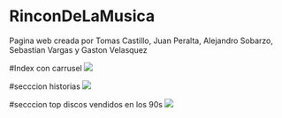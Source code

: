 # RinconDeLaMusica

Pagina web creada por Tomas Castillo, Juan Peralta, Alejandro Sobarzo, Sebastian Vargas y Gaston Velasquez 

#Index con carrusel
![](https://i.ibb.co/5cwsM4q/Sin-t-tulo.png)

#secccion historias
![](https://i.ibb.co/pwwj645/Sin-t-tulo.png)

#secccion top discos vendidos en los 90s 
![](https://i.ibb.co/0j3Sg5x/Sin-t-tulo.png)

